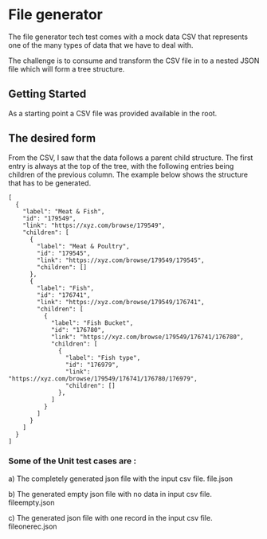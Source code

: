 # File generator

The file generator tech test comes with a mock data CSV that represents one of the many types of data that we have to deal with.

The challenge is to consume and transform the CSV file in to a nested JSON file which will form a tree structure.

## Getting Started

As a starting point a CSV file was provided available in the root.


## The desired form

From the CSV, I saw  that the data follows a parent child structure. The first entry is always at the top of the tree, with the following entries being children of the previous column. The example below shows the structure that has to be generated.

```
[
  {
    "label": "Meat & Fish",
    "id": "179549",
    "link": "https://xyz.com/browse/179549",
    "children": [
      {
        "label": "Meat & Poultry",
        "id": "179545",
        "link": "https://xyz.com/browse/179549/179545",
        "children": []
      },
      {
        "label": "Fish",
        "id": "176741",
        "link": "https://xyz.com/browse/179549/176741",
        "children": [
          {
            "label": "Fish Bucket",
            "id": "176780",
            "link": "https://xyz.com/browse/179549/176741/176780",
            "children": [
              {
                "label": "Fish type",
                "id": "176979",
                "link": "https://xyz.com/browse/179549/176741/176780/176979",
                "children": []
              },
            ]
          }
        ]
      }
    ]
  }
]

```

### Some  of the Unit test cases are :
a) The completely generated json file with the input csv file. file.json

b) The generated empty json file with no data in input csv file. fileempty.json

c) The  generated json file with one record in the input csv file. fileonerec.json
